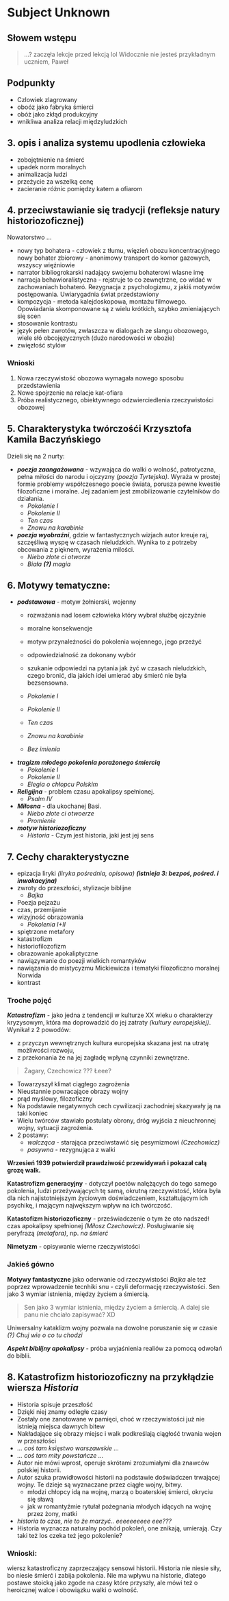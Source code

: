 Subject Unknown
===============

## Słowem wstępu
> ...?
> zaczęła lekcje przed lekcją lol
Widocznie nie jesteś przykładnym uczniem, Paweł 

## Podpunkty
- Czlowiek zlagrowany
- oboóz jako fabryka śmierci
- obóż jako zkłąd produkcyjny
- wnikliwa analiza relacji międzyludzkich

## 3. opis i analiza systemu upodlenia człowieka
- zobojętnienie na śmierć
- upadek norm moralnych
- animalizacja ludzi
- przeżycie za wszelką cenę
- zacieranie różnic pomiędzy katem a ofiarom

## 4. przeciwstawianie się tradycji (refleksje natury historiozoficznej)
Nowatorstwo ...
- nowy typ bohatera - człowiek z tłumu, więzień obozu koncentracyjnego
   nowy bohater zbiorowy - anonimowy transport do komor gazowych, wszyscy więźniowie
- narrator bibliogrokarski nadający swojemu bohaterowi wlasne imę
- narracja behawioralistyczna - rejstruje to co zewnętrzne, co widać w zachowaniach bohateró. Rezygnacja z psychologizmu, z jakiś motywów postępowania. Uwiarygadnia świat przedstawiony
- kompozycja - metoda kalejdoskopowa, montażu filmowego. Opowiadania skomponowane są z wielu krótkich, szybko zmieniających się scen
- stosowanie kontrastu
- język pełen zwrotów, zwłaszcza w dialogach ze slangu obozowego, wiele słó obcojęzycznych (dużo narodowości w obozie)
- zwięzłość stylów

### Wnioski
1. Nowa rzeczywistość obozowa wymagała nowego sposobu przedstawienia
2. Nowe spojrzenie na relacje kat-ofiara
3. Próba realistycznego, obiektywnego odzwierciedlenia rzeczywistości obozowej

## 5. Charakterystyka twórczośći **Krzysztofa Kamila Baczyńskiego**
Dzieli się na 2 nurty: 
- ***poezja zaangażowana*** - wzywająca do walki o wolność, patrotyczna, pełna miłości do narodu i ojczyzny *(poezja Tyrtejska)*. Wyraża w prostej formie problemy współczesnego poecie świata, porusza pewne kwestie filozoficzne i moralne. Jej zadaniem jest zmobilizowanie czytelników do działania.
    - *Pokolenie I*
    - *Pokolenie II*
    - *Ten czas*
    - *Znowu na karabinie*
- ***poezja wyobraźni***, gdzie w fantastycznych wizjach autor kreuje raj, szczęśliwą wyspę w czasach nieludzkich. Wynika to z potrzeby obcowania z pięknem, wyrażenia milości.
    - *Niebo złote ci otworze*
    - *Biała **(?)** magia*

## 6. Motywy tematyczne:
- ***podstawowa*** - motyw żołnierski, wojenny
    - rozważania nad losem człowieka który wybrał służbę ojczyźnie
    - moralne konsekwencje
    - motyw przynależności do pokolenia wojennego, jego przeżyć
    - odpowiedzialność za dokonany wybór
    - szukanie odpowiedzi na pytania jak żyć w czasach nieludzkich, czego bronić, dla jakich idei umierać aby śmierć nie była bezsensowna.
        
    - *Pokolenie I*
    - *Pokolenie II*
    - *Ten czas*
    - *Znowu na karabinie*
    - *Bez imienia*
- ***tragizm młodego pokolenia porażonego śmiercią***
    - *Pokolenie I*
    - *Pokolenie II*
    - *Elegia o chłopcu Polskim*
- ***Religijna*** - problem czasu apokalipsy spełnionej.
    - *Psalm IV*
- ***Miłosna*** - dla ukochanej Basi.
    - *Niebo złote ci otwoerze*
    - *Promienie*
- ***motyw historiozoficzny***
    - *Historia* - Czym jest historia, jaki jest jej sens

## 7. Cechy charakterystyczne
- epizacja liryki *(liryka pośrednia, opisowa)* ***(istnieja 3: bezpoś, pośred. i inwokacyjna)***
- zwroty do przeszłości, stylizacje biblijne
    - *Bajka*
- Poezja pejzażu
- czas, przemijanie
- wizyjność obrazowania 
    - *Pokolenia I+II*
- spiętrzone metafory
- katastrofizm
- historiofilozofizm
- obrazowanie apokaliptyczne
- nawiązywanie do poezji wielkich romantyków
- nawiązania do mistycyzmu Mickiewicza i tematyki filozoficzno moralnej Norwida
- kontrast

### Troche pojęć
***Katastrofizm*** - jako jedna z tendencji w kulturze XX wieku o charakterzy kryzysowym, która ma doprowadzić do jej zatraty *(kultury europejskiej)*. Wynikał z 2 powodów:
- z przyczyn wewnętrznych kultura europejska skazana jest na utratę możliwości rozwoju,
- z przekonania że na jej zagładę wpłyną czynniki zewnętrzne. 

> Żagary, Czechowicz ???
Łeee?

- Towarzyszył klimat ciągłego zagrożenia
- Nieustannie powracające obrazy wojny
- prąd myślowy, filozoficzny
- Na podstawie negatywnych cech cywilizacji zachodniej skazywały ją na taki koniec
- Wielu twórców stawiało postulaty obrony, dróg wyjścia z nieuchronnej wojny, sytuacji zagrożenia.
- 2 postawy:
    - *walcząca* - starająca przeciwstawić się pesymizmowi *(Czechowicz)*
    - *pasywna* - rezygnująca z walki

**Wrzesień 1939 potwierdził prawdziwość przewidywań i pokazał całą grozę walk.**

**Katastrofizm generacyjny** - dotyczył poetów nalężących do tego samego pokolenia, ludzi przeżywających tę samą, okrutną rzeczywistość, która była dla nich najistotniejszym życiowym doświadczeniem, kształtującym ich psychikę, i mającym najwększym wpływ na ich twórczość.

**Katastofizm historiozoficzny** - przeświadczenie o tym że oto nadszedł czas apokalipsy spełnionej *(Miłosz Czechowicz)*. Posługiwanie się peryfrazą *(metafora)*, np. *na śmierć*

**Nimetyzm** - opisywanie wierne rzeczywistości

### Jakieś gówno
**Motywy fantastyczne** jako oderwanie od rzeczywistości *Bajka* ale też poprzez wprowadzenie tecnhiki snu - czyli deformację rzeczywistości. Sen jako 3 wymiar istnienia, między życiem a śmiercią.

> Sen jako 3 wymiar istnienia, między życiem a śmiercią.
A dalej sie panu nie chciało zapisywać? XD

Uniwersalny kataklizm wojny pozwala na dowolne poruszanie się w czasie *(?) Chuj wie o co tu chodzi*

***Aspekt biblijny apokalipsy*** - próba wyjaśnienia realiów za pomocą odwołań do biblii.

## 8. Katastrofizm historiozoficzny na przykłądzie wiersza *Historia*
- Historia spisuje przeszłość
- Dzięki niej znamy odległe czasy
- Zostały one zanotowane w pamięci, choć w rzeczywistości już nie istnieją miejsca dawnych bitew
- Nakładające się obrazy miejsc i walk podkreślają ciągłość trwania wojen w przeszłości
- *... coś tam księstwo warszawskie ...*
- *... coś tam mity powstańcze ...*
- Autor nie mówi wprost, operuje skrótami zrozumiałymi dla znawców polskiej historii.
- Autor szuka prawidłowości historii na podstawie doświadczen trwającej wojny. Te dzieje są wyznaczane przez ciągłe wojny, bitwy.
    - młodzi chłopcy idą na wojnę, marzą o boaterskiej śmierci, okryciu się sławą
    - jak w romantyźmie rytułał pożegnania młodych idących na wojnę przez żony, matki
- *historia to czas, nie to że marzyć.. eeeeeeeeee eee???*
- Historia wyznacza naturalny pochód pokoleń, one znikają, umierają. Czy taki też los czeka też jego pokolenie? 

### Wnioski:
wiersz katastroficzny zaprzeczający sensowi historii. Historia nie niesie siły, bo niesie śmierć i zabija pokolenia. Nie ma wpływu na historie, dlatego postawe stoicką jako zgode na czasy które przyszły, ale mówi też o heroicznej walce i obowiązku walki o wolność.
